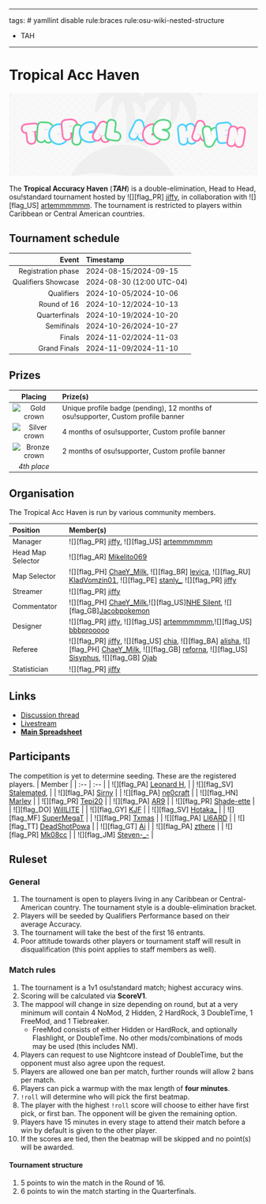  ---
tags: # yamllint disable rule:braces rule:osu-wiki-nested-structure
  - TAH
---

# Tropical Acc Haven

![TAH logo](img/banner.png) <!-- replace "logo" with "banner" if that suits the image better -->

The **Tropical Accuracy Haven** (***TAH***) is a double-elimination, Head to Head, osu!standard tournament hosted by ![][flag_PR] [jiffy](https://osu.ppy.sh/users/16732161), in collaboration with ![][flag_US] [artemmmmmm](https://osu.ppy.sh/users/30604059). The tournament is restricted to players within Caribbean or Central American countries.

## Tournament schedule

| Event | Timestamp |
| --: | :-- |
| Registration phase | 2024-08-15/2024-09-15 |
| Qualifiers Showcase | 2024-08-30 (12:00 UTC-04)
| Qualifiers | 2024-10-05/2024-10-06 |
| Round of 16 | 2024-10-12/2024-10-13 |
| Quarterfinals | 2024-10-19/2024-10-20 |
| Semifinals | 2024-10-26/2024-10-27 |
| Finals | 2024-11-02/2024-11-03 |
| Grand Finals | 2024-11-09/2024-11-10 |

## Prizes

| Placing | Prize(s) |
| :-: | :-- |
| ![Gold crown](/wiki/shared/crown-gold.png "1st place") | Unique profile badge (pending), 12 months of osu!supporter, Custom profile banner |
| ![Silver crown](/wiki/shared/crown-silver.png "2nd place") | 4 months of osu!supporter, Custom profile banner |
| ![Bronze crown](/wiki/shared/crown-bronze.png "3rd place") | 2 months of osu!supporter, Custom profile banner |
| *4th place* |  |

<!--- BADGE NOT AVAILABLE ![](img/badge.jpg "TAH winner badge") --->

## Organisation

The Tropical Acc Haven is run by various community members.

| Position | Member(s) |
| :-- | :-- |
| Manager | ![][flag_PR] [jiffy](https://osu.ppy.sh/users/16732161), ![][flag_US] [artemmmmmm](https://osu.ppy.sh/users/30604059) | 
 | Head Map Selector | ![][flag_AR] [Mikelito069](https://osu.ppy.sh/users/13714351) |
| Map Selector | ![][flag_PH] [ChaeY_Milk](https://osu.ppy.sh/users/10383440), ![][flag_BR] [levica](https://osu.ppy.sh/users/26626040), ![][flag_RU] [KladVomzin01](https://osu.ppy.sh/users/11801407), ![][flag_PE] [stanly_](https://osu.ppy.sh/users/16952330), ![][flag_PR] [jiffy](https://osu.ppy.sh/users/16732161) |
| Streamer | ![][flag_PR] [jiffy](https://osu.ppy.sh/users/16732161) |
| Commentator | ![][flag_PH] [ChaeY_Milk](https://osu.ppy.sh/users/10383440),![][flag_US][NHE Silent](https://osu.ppy.sh/users/20345199), ![][flag_GB][Jacobpokemon](https://osu.ppy.sh/users/32566607) |
| Designer |  ![][flag_PR] [jiffy](https://osu.ppy.sh/users/16732161), ![][flag_US] [artemmmmmm](https://osu.ppy.sh/users/30604059),![][flag_US] [bbbprooooo](https://osu.ppy.sh/users/32401284)  |
| Referee | ![][flag_PR] [jiffy](https://osu.ppy.sh/users/16732161), ![][flag_US] [chia](https://osu.ppy.sh/users/16605757), ![][flag_BA] [alisha](https://osu.ppy.sh/users/29031839/osu), ![][flag_PH] [ChaeY_Milk](https://osu.ppy.sh/users/10383440/osu), ![][flag_GB] [reforna](https://osu.ppy.sh/users/16199365/osu), ![][flag_US] [Sisyphus](https://osu.ppy.sh/users/20345199/osu), ![][flag_GB] [Ojab](https://osu.ppy.sh/users/32566607/osu) |
| Statistician | ![][flag_PR] [jiffy](https://osu.ppy.sh/users/16732161) |

<!-- | Example | ::{ flag=AU }:: [peppy](https://osu.ppy.sh/users/2), ::{ flag=AU }:: [BanchoBot](https://osu.ppy.sh/users/3) | -->

## Links

- [Discussion thread](https://osu.ppy.sh/community/forums/topics/1964188?n=1)
- [Livestream](https://twitch.tv/aceski2)
- **[Main Spreadsheet](https://docs.google.com/spreadsheets/d/1_weWOqmHDcsuDAx99-MHGscnmfNzocRXghLoTP7kLdo/edit?gid=975130183#gid=975130183)**

## Participants

The competition is yet to determine seeding. These are the registered players.
| Member |
| :-- | :-- |
| ![][flag_PA] [Leonard H](https://osu.ppy.sh/users/11562243/osu), |
| ![][flag_SV] [Stalemated](https://osu.ppy.sh/users/10936276/osu), |
| ![][flag_PA] [Sirny](https://osu.ppy.sh/users/18962732/osu) |
| ![][flag_PA] [ne0craft](https://osu.ppy.sh/users/17545095/osu) |
| ![][flag_HN] [Marley](https://osu.ppy.sh/users/20681109/osu) |
| ![][flag_PR] [Tepi20](https://osu.ppy.sh/users/9480554/osu) |
| ![][flag_PA] [AR9](https://osu.ppy.sh/users/5136821/osu) |
| ![][flag_PR] [Shade-ette](https://osu.ppy.sh/users/15726597/osu) |
| ![][flag_DO] [WillLITE](https://osu.ppy.sh/users/6677788/osu) |
| ![][flag_GY] [KJF](https://osu.ppy.sh/users/1156813/osu) |
| ![][flag_SV] [Hotaka_](https://osu.ppy.sh/users/10575848/osu) |
| ![][flag_MF] [SuperMegaT](https://osu.ppy.sh/users/22761224/osu) |
| ![][flag_PR] [Txmas](https://osu.ppy.sh/users/11933573/osu) |
| ![][flag_PA] [LI6ARD](https://osu.ppy.sh/users/20380990/osu) |
| ![][flag_TT] [DeadShotPowa](https://osu.ppy.sh/users/21080822/osu) |
| ![][flag_GT] [Ai](https://osu.ppy.sh/users/12078347/osu) |
| ![][flag_PA] [zthere](https://osu.ppy.sh/users/11562243/osu) |
| ![][flag_PR] [Mk08cc](https://osu.ppy.sh/users/18210753/osu) |
| ![][flag_JM] [Steven-_-](https://osu.ppy.sh/users/23072118/osu) |

## Ruleset

### General
1. The tournament is open to players living in any Caribbean or Central-American country. The tournament style is a double-elimination bracket.
3. Players will be seeded by Qualifiers Performance based on their average Accuracy.
4. The tournament will take the best of the first 16 entrants.
5. Poor attitude towards other players or tournament staff will result in disqualification (this point applies to staff members as well).
   
### Match rules

1. The tournament is a 1v1 osu!standard match; highest accuracy wins.
2. Scoring will be calculated via **ScoreV1**.
3. The mappool will change in size depending on round, but at a very minimum will contain 4 NoMod, 2 Hidden, 2 HardRock, 3 DoubleTime, 1 FreeMod, and 1 Tiebreaker.
   - FreeMod consists of either Hidden or HardRock, and optionally Flashlight, or DoubleTime. No other mods/combinations of mods may be used (this includes NM).
4. Players can request to use Nightcore instead of DoubleTime, but the opponent must also agree upon the request.
5. Players are allowed one ban per match, further rounds will allow 2 bans per match.
6. Players can pick a warmup with the max length of **four minutes**.
7. `!roll` will determine who will pick the first beatmap.
8. The player with the highest `!roll` score will choose to either have first pick, or first ban. The opponent will be given the remaining option.
9. Players have 15 minutes in every stage to attend their match before a win by default is given to the other player.
10. If the scores are tied, then the beatmap will be skipped and no point(s) will be awarded.

  
#### Tournament structure
1. 5 points to win the match in the Round of 16.
2. 6 points to win the match starting in the Quarterfinals.



